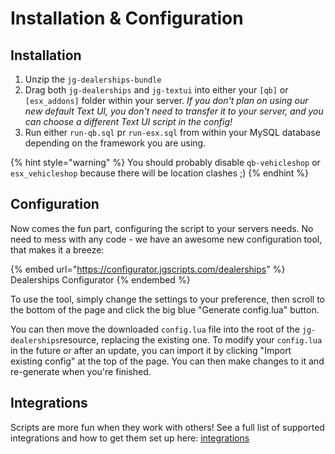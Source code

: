 # Installation & Configuration

## Installation

1. Unzip the `jg-dealerships-bundle`&#x20;
2. Drag both `jg-dealerships` and `jg-textui` into either your `[qb]` or `[esx_addons]` folder within your server. _If you don't plan on using our new default Text UI, you don't need to transfer it to your server, and you can choose a different Text UI script in the config!_
3. Run either `run-qb.sql` pr `run-esx.sql` from within your MySQL database depending on the framework you are using.

{% hint style="warning" %}
You should probably disable `qb-vehicleshop` or `esx_vehicleshop` because there will be location clashes ;)
{% endhint %}

## Configuration

Now comes the fun part, configuring the script to your servers needs. No need to mess with any code - we have an awesome new configuration tool, that makes it a breeze:

{% embed url="https://configurator.jgscripts.com/dealerships" %}
Dealerships Configurator
{% endembed %}

To use the tool, simply change the settings to your preference, then scroll to the bottom of the page and click the big blue "Generate config.lua" button.

You can then move the downloaded `config.lua` file into the root of the `jg-dealerships`resource, replacing the existing one. To modify your `config.lua` in the future or after an update, you can import it by clicking "Import existing config" at the top of the page. You can then make changes to it and re-generate when you're finished.

## Integrations

Scripts are more fun when they work with others! See a full list of supported integrations and how to get them set up here: [integrations](integrations/ "mention")
